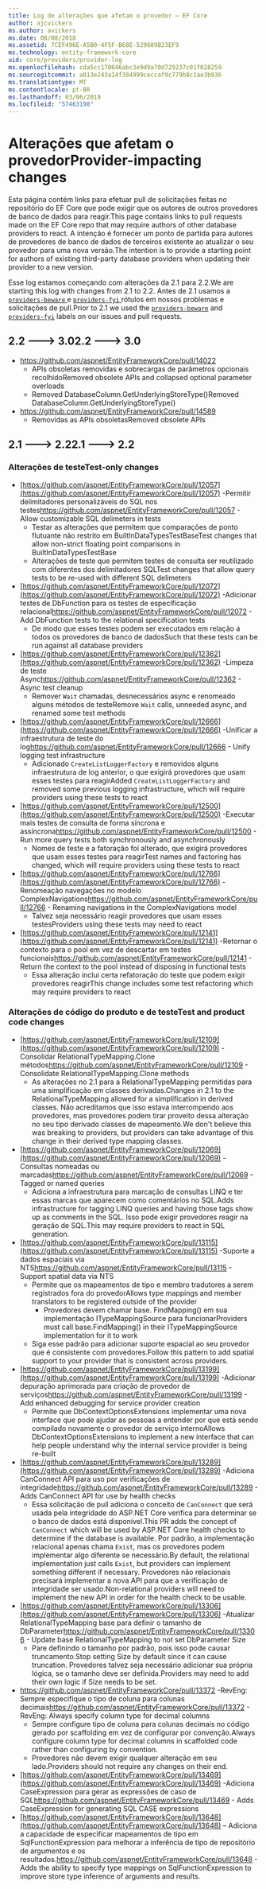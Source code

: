 ```yaml
---
title: Log de alterações que afetam o provedor – EF Core
author: ajcvickers
ms.author: avickers
ms.date: 08/08/2018
ms.assetid: 7CEF496E-A5B0-4F5F-B68E-529609B23EF9
ms.technology: entity-framework-core
uid: core/providers/provider-log
ms.openlocfilehash: cda5cc170646abc3e9d9a70d729237c01f028259
ms.sourcegitcommit: a013e243a14f384999ceccaf9c779b8c1ae3b936
ms.translationtype: MT
ms.contentlocale: pt-BR
ms.lasthandoff: 03/06/2019
ms.locfileid: "57463198"
---
```

# <a name="provider-impacting-changes"></a><span data-ttu-id="662d2-102">Alterações que afetam o provedor</span><span class="sxs-lookup"><span data-stu-id="662d2-102">Provider-impacting changes</span></span>

<span data-ttu-id="662d2-103">Esta página contém links para efetuar pull de solicitações feitas no repositório do EF Core que pode exigir que os autores de outros provedores de banco de dados para reagir.</span><span class="sxs-lookup"><span data-stu-id="662d2-103">This page contains links to pull requests made on the EF Core repo that may require authors of other database providers to react.</span></span> <span data-ttu-id="662d2-104">A intenção é fornecer um ponto de partida para autores de provedores de banco de dados de terceiros existente ao atualizar o seu provedor para uma nova versão.</span><span class="sxs-lookup"><span data-stu-id="662d2-104">The intention is to provide a starting point for authors of existing third-party database providers when updating their provider to a new version.</span></span>

<span data-ttu-id="662d2-105">Esse log estamos começando com alterações da 2.1 para 2.2.</span><span class="sxs-lookup"><span data-stu-id="662d2-105">We are starting this log with changes from 2.1 to 2.2.</span></span> <span data-ttu-id="662d2-106">Antes de 2.1 usamos a [ `providers-beware` ](https://github.com/aspnet/EntityFrameworkCore/labels/providers-beware) e [ `providers-fyi` ](https://github.com/aspnet/EntityFrameworkCore/labels/providers-fyi) rótulos em nossos problemas e solicitações de pull.</span><span class="sxs-lookup"><span data-stu-id="662d2-106">Prior to 2.1 we used the [`providers-beware`](https://github.com/aspnet/EntityFrameworkCore/labels/providers-beware) and [`providers-fyi`](https://github.com/aspnet/EntityFrameworkCore/labels/providers-fyi) labels on our issues and pull requests.</span></span>

## <a name="22-----30"></a><span data-ttu-id="662d2-107">2.2 ---> 3.0</span><span class="sxs-lookup"><span data-stu-id="662d2-107">2.2 ---> 3.0</span></span>

* https://github.com/aspnet/EntityFrameworkCore/pull/14022
  * <span data-ttu-id="662d2-108">APIs obsoletas removidas e sobrecargas de parâmetros opcionais recolhido</span><span class="sxs-lookup"><span data-stu-id="662d2-108">Removed obsolete APIs and collapsed optional parameter overloads</span></span>
  * <span data-ttu-id="662d2-109">Removed DatabaseColumn.GetUnderlyingStoreType()</span><span class="sxs-lookup"><span data-stu-id="662d2-109">Removed DatabaseColumn.GetUnderlyingStoreType()</span></span>
* https://github.com/aspnet/EntityFrameworkCore/pull/14589
  * <span data-ttu-id="662d2-110">Removidas as APIs obsoletas</span><span class="sxs-lookup"><span data-stu-id="662d2-110">Removed obsolete APIs</span></span>

## <a name="21-----22"></a><span data-ttu-id="662d2-111">2.1 ---> 2.2</span><span class="sxs-lookup"><span data-stu-id="662d2-111">2.1 ---> 2.2</span></span>

### <a name="test-only-changes"></a><span data-ttu-id="662d2-112">Alterações de teste</span><span class="sxs-lookup"><span data-stu-id="662d2-112">Test-only changes</span></span>

* <span data-ttu-id="662d2-113">[https://github.com/aspnet/EntityFrameworkCore/pull/12057](https://github.com/aspnet/EntityFrameworkCore/pull/12057) -Permitir delimitadores personalizáveis do SQL nos testes</span><span class="sxs-lookup"><span data-stu-id="662d2-113">https://github.com/aspnet/EntityFrameworkCore/pull/12057 - Allow customizable SQL delimeters in tests</span></span>
  * <span data-ttu-id="662d2-114">Testar as alterações que permitem que comparações de ponto flutuante não restrito em BuiltInDataTypesTestBase</span><span class="sxs-lookup"><span data-stu-id="662d2-114">Test changes that allow non-strict floating point comparisons in BuiltInDataTypesTestBase</span></span>
  * <span data-ttu-id="662d2-115">Alterações de teste que permitem testes de consulta ser reutilizado com diferentes dos delimitadores SQL</span><span class="sxs-lookup"><span data-stu-id="662d2-115">Test changes that allow query tests to be re-used with different SQL delimeters</span></span>
* <span data-ttu-id="662d2-116">[https://github.com/aspnet/EntityFrameworkCore/pull/12072](https://github.com/aspnet/EntityFrameworkCore/pull/12072) -Adicionar testes de DbFunction para os testes de especificação relacional</span><span class="sxs-lookup"><span data-stu-id="662d2-116">https://github.com/aspnet/EntityFrameworkCore/pull/12072 - Add DbFunction tests to the relational specification tests</span></span>
  * <span data-ttu-id="662d2-117">De modo que esses testes podem ser executados em relação a todos os provedores de banco de dados</span><span class="sxs-lookup"><span data-stu-id="662d2-117">Such that these tests can be run against all database providers</span></span>
* <span data-ttu-id="662d2-118">[https://github.com/aspnet/EntityFrameworkCore/pull/12362](https://github.com/aspnet/EntityFrameworkCore/pull/12362) -Limpeza de teste Async</span><span class="sxs-lookup"><span data-stu-id="662d2-118">https://github.com/aspnet/EntityFrameworkCore/pull/12362 - Async test cleanup</span></span>
  * <span data-ttu-id="662d2-119">Remover `Wait` chamadas, desnecessários async e renomeado alguns métodos de teste</span><span class="sxs-lookup"><span data-stu-id="662d2-119">Remove `Wait` calls, unneeded async, and renamed some test methods</span></span>
* <span data-ttu-id="662d2-120">[https://github.com/aspnet/EntityFrameworkCore/pull/12666](https://github.com/aspnet/EntityFrameworkCore/pull/12666) -Unificar a infraestrutura de teste do log</span><span class="sxs-lookup"><span data-stu-id="662d2-120">https://github.com/aspnet/EntityFrameworkCore/pull/12666 - Unify logging test infrastructure</span></span>
  * <span data-ttu-id="662d2-121">Adicionado `CreateListLoggerFactory` e removidos alguns infraestrutura de log anterior, o que exigirá provedores que usam esses testes para reagir</span><span class="sxs-lookup"><span data-stu-id="662d2-121">Added `CreateListLoggerFactory` and removed some previous logging infrastructure, which will require providers using these tests to react</span></span>
* <span data-ttu-id="662d2-122">[https://github.com/aspnet/EntityFrameworkCore/pull/12500](https://github.com/aspnet/EntityFrameworkCore/pull/12500) -Executar mais testes de consulta de forma síncrona e assíncrona</span><span class="sxs-lookup"><span data-stu-id="662d2-122">https://github.com/aspnet/EntityFrameworkCore/pull/12500 - Run more query tests both synchronously and asynchronously</span></span>
  * <span data-ttu-id="662d2-123">Nomes de teste e a fatoração foi alterado, que exigirá provedores que usam esses testes para reagir</span><span class="sxs-lookup"><span data-stu-id="662d2-123">Test names and factoring has changed, which will require providers using these tests to react</span></span>
* <span data-ttu-id="662d2-124">[https://github.com/aspnet/EntityFrameworkCore/pull/12766](https://github.com/aspnet/EntityFrameworkCore/pull/12766) -Renomeação navegações no modelo ComplexNavigations</span><span class="sxs-lookup"><span data-stu-id="662d2-124">https://github.com/aspnet/EntityFrameworkCore/pull/12766 - Renaming navigations in the ComplexNavigations model</span></span>
  * <span data-ttu-id="662d2-125">Talvez seja necessário reagir provedores que usam esses testes</span><span class="sxs-lookup"><span data-stu-id="662d2-125">Providers using these tests may need to react</span></span>
* <span data-ttu-id="662d2-126">[https://github.com/aspnet/EntityFrameworkCore/pull/12141](https://github.com/aspnet/EntityFrameworkCore/pull/12141) -Retornar o contexto para o pool em vez de descartar em testes funcionais</span><span class="sxs-lookup"><span data-stu-id="662d2-126">https://github.com/aspnet/EntityFrameworkCore/pull/12141 - Return the context to the pool instead of disposing in functional tests</span></span>
  * <span data-ttu-id="662d2-127">Essa alteração inclui certa refatoração do teste que podem exigir provedores reagir</span><span class="sxs-lookup"><span data-stu-id="662d2-127">This change includes some test refactoring which may require providers to react</span></span>


### <a name="test-and-product-code-changes"></a><span data-ttu-id="662d2-128">Alterações de código do produto e de teste</span><span class="sxs-lookup"><span data-stu-id="662d2-128">Test and product code changes</span></span>

* <span data-ttu-id="662d2-129">[https://github.com/aspnet/EntityFrameworkCore/pull/12109](https://github.com/aspnet/EntityFrameworkCore/pull/12109) -Consolidar RelationalTypeMapping.Clone métodos</span><span class="sxs-lookup"><span data-stu-id="662d2-129">https://github.com/aspnet/EntityFrameworkCore/pull/12109 - Consolidate RelationalTypeMapping.Clone methods</span></span>
  * <span data-ttu-id="662d2-130">As alterações no 2.1 para a RelationalTypeMapping permitidas para uma simplificação em classes derivadas.</span><span class="sxs-lookup"><span data-stu-id="662d2-130">Changes in 2.1 to the RelationalTypeMapping allowed for a simplification in derived classes.</span></span> <span data-ttu-id="662d2-131">Não acreditamos que isso estava interrompendo aos provedores, mas provedores podem tirar proveito dessa alteração no seu tipo derivado classes de mapeamento.</span><span class="sxs-lookup"><span data-stu-id="662d2-131">We don't believe this was breaking to providers, but providers can take advantage of this change in their derived type mapping classes.</span></span>
* <span data-ttu-id="662d2-132">[https://github.com/aspnet/EntityFrameworkCore/pull/12069](https://github.com/aspnet/EntityFrameworkCore/pull/12069) -Consultas nomeadas ou marcadas</span><span class="sxs-lookup"><span data-stu-id="662d2-132">https://github.com/aspnet/EntityFrameworkCore/pull/12069 - Tagged or named queries</span></span>
  * <span data-ttu-id="662d2-133">Adiciona a infraestrutura para marcação de consultas LINQ e ter essas marcas que aparecem como comentários no SQL.</span><span class="sxs-lookup"><span data-stu-id="662d2-133">Adds infrastructure for tagging LINQ queries and having those tags show up as comments in the SQL.</span></span> <span data-ttu-id="662d2-134">Isso pode exigir provedores reagir na geração de SQL.</span><span class="sxs-lookup"><span data-stu-id="662d2-134">This may require providers to react in SQL generation.</span></span>
* <span data-ttu-id="662d2-135">[https://github.com/aspnet/EntityFrameworkCore/pull/13115](https://github.com/aspnet/EntityFrameworkCore/pull/13115) -Suporte a dados espaciais via NTS</span><span class="sxs-lookup"><span data-stu-id="662d2-135">https://github.com/aspnet/EntityFrameworkCore/pull/13115 - Support spatial data via NTS</span></span>
  * <span data-ttu-id="662d2-136">Permite que os mapeamentos de tipo e membro tradutores a serem registrados fora do provedor</span><span class="sxs-lookup"><span data-stu-id="662d2-136">Allows type mappings and member translators to be registered outside of the provider</span></span>
    * <span data-ttu-id="662d2-137">Provedores devem chamar base. FindMapping() em sua implementação ITypeMappingSource para funcionar</span><span class="sxs-lookup"><span data-stu-id="662d2-137">Providers must call base.FindMapping() in their ITypeMappingSource implementation for it to work</span></span>
  * <span data-ttu-id="662d2-138">Siga esse padrão para adicionar suporte espacial ao seu provedor que é consistente com provedores.</span><span class="sxs-lookup"><span data-stu-id="662d2-138">Follow this pattern to add spatial support to your provider that is consistent across providers.</span></span>
* <span data-ttu-id="662d2-139">[https://github.com/aspnet/EntityFrameworkCore/pull/13199](https://github.com/aspnet/EntityFrameworkCore/pull/13199) -Adicionar depuração aprimorada para criação de provedor de serviços</span><span class="sxs-lookup"><span data-stu-id="662d2-139">https://github.com/aspnet/EntityFrameworkCore/pull/13199 - Add enhanced debugging for service provider creation</span></span>
  * <span data-ttu-id="662d2-140">Permite que DbContextOptionsExtensions implementar uma nova interface que pode ajudar as pessoas a entender por que está sendo compilado novamente o provedor de serviço interno</span><span class="sxs-lookup"><span data-stu-id="662d2-140">Allows DbContextOptionsExtensions to implement a new interface that can help people understand why the internal service provider is being re-built</span></span>
* <span data-ttu-id="662d2-141">[https://github.com/aspnet/EntityFrameworkCore/pull/13289](https://github.com/aspnet/EntityFrameworkCore/pull/13289) -Adiciona CanConnect API para uso por verificações de integridade</span><span class="sxs-lookup"><span data-stu-id="662d2-141">https://github.com/aspnet/EntityFrameworkCore/pull/13289 - Adds CanConnect API for use by health checks</span></span>
  * <span data-ttu-id="662d2-142">Essa solicitação de pull adiciona o conceito de `CanConnect` que será usada pela integridade do ASP.NET Core verifica para determinar se o banco de dados está disponível.</span><span class="sxs-lookup"><span data-stu-id="662d2-142">This PR adds the concept of `CanConnect` which will be used by ASP.NET Core health checks to determine if the database is available.</span></span> <span data-ttu-id="662d2-143">Por padrão, a implementação relacional apenas chama `Exist`, mas os provedores podem implementar algo diferente se necessário.</span><span class="sxs-lookup"><span data-stu-id="662d2-143">By default, the relational implementation just calls `Exist`, but providers can implement something different if necessary.</span></span> <span data-ttu-id="662d2-144">Provedores não relacionais precisará implementar a nova API para que a verificação de integridade ser usado.</span><span class="sxs-lookup"><span data-stu-id="662d2-144">Non-relational providers will need to implement the new API in order for the health check to be usable.</span></span>
* <span data-ttu-id="662d2-145">[https://github.com/aspnet/EntityFrameworkCore/pull/13306](https://github.com/aspnet/EntityFrameworkCore/pull/13306) -Atualizar RelationalTypeMapping base para definir o tamanho de DbParameter</span><span class="sxs-lookup"><span data-stu-id="662d2-145">https://github.com/aspnet/EntityFrameworkCore/pull/13306 - Update base RelationalTypeMapping to not set DbParameter Size</span></span>
  * <span data-ttu-id="662d2-146">Pare definindo o tamanho por padrão, pois isso pode causar truncamento.</span><span class="sxs-lookup"><span data-stu-id="662d2-146">Stop setting Size by default since it can cause truncation.</span></span> <span data-ttu-id="662d2-147">Provedores talvez seja necessário adicionar sua própria lógica, se o tamanho deve ser definida.</span><span class="sxs-lookup"><span data-stu-id="662d2-147">Providers may need to add their own logic if Size needs to be set.</span></span>
* <span data-ttu-id="662d2-148">https://github.com/aspnet/EntityFrameworkCore/pull/13372 -RevEng: Sempre especifique o tipo de coluna para colunas decimais</span><span class="sxs-lookup"><span data-stu-id="662d2-148">https://github.com/aspnet/EntityFrameworkCore/pull/13372 - RevEng: Always specify column type for decimal columns</span></span>
  * <span data-ttu-id="662d2-149">Sempre configure tipo de coluna para colunas decimais no código gerado por scaffolding em vez de configurar por convenção.</span><span class="sxs-lookup"><span data-stu-id="662d2-149">Always configure column type for decimal columns in scaffolded code rather than configuring by convention.</span></span>
  * <span data-ttu-id="662d2-150">Provedores não devem exigir qualquer alteração em seu lado.</span><span class="sxs-lookup"><span data-stu-id="662d2-150">Providers should not require any changes on their end.</span></span>
* <span data-ttu-id="662d2-151">[https://github.com/aspnet/EntityFrameworkCore/pull/13469](https://github.com/aspnet/EntityFrameworkCore/pull/13469) -Adiciona CaseExpression para gerar as expressões de caso de SQL</span><span class="sxs-lookup"><span data-stu-id="662d2-151">https://github.com/aspnet/EntityFrameworkCore/pull/13469 - Adds CaseExpression for generating SQL CASE expressions</span></span>
* <span data-ttu-id="662d2-152">[https://github.com/aspnet/EntityFrameworkCore/pull/13648](https://github.com/aspnet/EntityFrameworkCore/pull/13648) – Adiciona a capacidade de especificar mapeamentos de tipo em SqlFunctionExpression para melhorar a inferência de tipo de repositório de argumentos e os resultados.</span><span class="sxs-lookup"><span data-stu-id="662d2-152">https://github.com/aspnet/EntityFrameworkCore/pull/13648 - Adds the ability to specify type mappings on SqlFunctionExpression to improve store type inference of arguments and results.</span></span>

